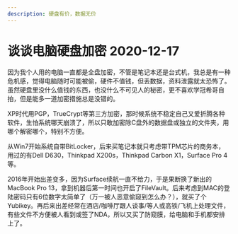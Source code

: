 ```yaml
---
description: 硬盘有价，数据无价
---
```


# 谈谈电脑硬盘加密 2020-12-17

因为我个人用的电脑一直都是全盘加密，不管是笔记本还是台式机，我总是有一种危机感，觉得电脑随时可能被偷，硬件不值钱，但丢数据，资料泄露就太恐怖了。虽然硬盘里没什么值钱的东西，也没什么不可见人的秘密，更不喜欢学冠希哥自拍，但是能多一道加密措施总是没错的。

XP时代用PGP，TrueCrypt等第三方加密，那时候系统不稳定自己又爱折腾各种软件，生怕系统哪天崩溃了，所以只敢加密除C盘外的数据盘或独立的文件夹，用哪个解密哪个，特别不方便。

从Win7开始系统自带BitLocker，后来买笔记本就只考虑带TPM芯片的商务本，用过的有Dell D630，Thinkpad X200s，Thinkpad Carbon X1，Surface Pro 4等。

2016年开始出差变多，因为Surface续航一直不给力，于是果断换了新出的MacBook Pro 13，拿到机器后第一时间也开启了FileVault。后来考虑到MAC的登陆密码只有6位数字太简单了（万一被人恶意偷窥到怎么办？），就买了个Yubikey。再后来出差经常在酒店/咖啡厅跟人谈事/等人或高铁/飞机上处理文件，有些文件不方便被人看到或签了NDA，所以又买了防窥膜，给电脑和手机都安排上了。

